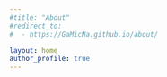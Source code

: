```yaml
---
#title: "About"
#redirect_to:
#  - https://GaMicNa.github.io/about/

layout: home
author_profile: true
---
```

